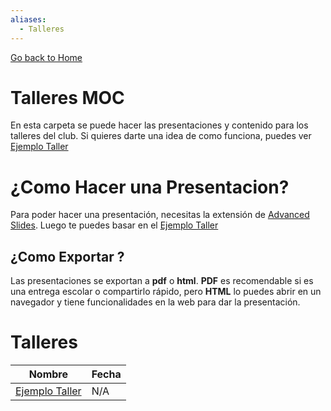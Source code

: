 ```yaml
---
aliases:
  - Talleres
---
```

[Go back to Home](README.md)
# Talleres MOC

En esta carpeta se puede hacer las presentaciones y contenido para los talleres del club. Si quieres darte una idea de como funciona, puedes ver [Ejemplo Taller](talleres/Ejemplo%20Taller/Ejemplo%20Taller.md)

# ¿Como Hacer una Presentacion?

Para poder hacer una presentación, necesitas la extensión de [Advanced Slides](documentation/Advanced%20Slides.md). Luego te puedes basar en el [Ejemplo Taller](talleres/Ejemplo%20Taller/Ejemplo%20Taller.md)

## ¿Como Exportar ?

Las presentaciones se exportan a **pdf** o **html**. **PDF** es recomendable si es una entrega escolar o compartirlo rápido, pero **HTML** lo puedes abrir en un navegador y tiene funcionalidades en la web para dar la presentación.


# Talleres

Nombre | Fecha
--- | ---
[Ejemplo Taller](talleres/Ejemplo%20Taller/Ejemplo%20Taller.md) | N/A

